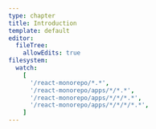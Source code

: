 ```yaml
---
type: chapter
title: Introduction
template: default
editor:
  fileTree:
    allowEdits: true
filesystem:
  watch:
    [
      '/react-monorepo/*.*',
      '/react-monorepo/apps/*/*.*',
      '/react-monorepo/apps/*/*/*.*',
      '/react-monorepo/apps/*/*/*/*.*',
    ]
---
```

